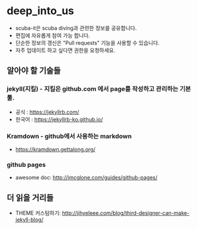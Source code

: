 # deep_into_us
 * scuba-it은 scuba diving과 관련한 정보를 공유합니다.
 * 편집에 자유롭게 참여 가능 합니다. 
 * 단순한 정보의 갱신은 "Pull requests" 기능을 사용할 수 있습니다.
 * 자주 업데이트 하고 싶다면 권한을 요청하세요.
## 알아야 할 기술들
### jekyll(지킬) - 지킬은 github.com 에서 page를 작성하고 관리하는 기본 툴.
   * 공식 : https://jekyllrb.com/
   * 한국어 : https://jekyllrb-ko.github.io/
### Kramdown - github에서 사용하는 markdown
   * https://kramdown.gettalong.org/
### github pages
   * awesome doc: http://jmcglone.com/guides/github-pages/
## 더 읽을 거리들
   * THEME 커스텀하기: http://jihyeleee.com/blog/third-designer-can-make-jekyll-blog/
